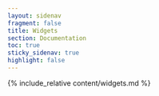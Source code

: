 ```yaml
---
layout: sidenav
fragment: false
title: Widgets
section: Documentation
toc: true
sticky_sidenav: true
highlight: false
---
```


{% include_relative content/widgets.md %}
